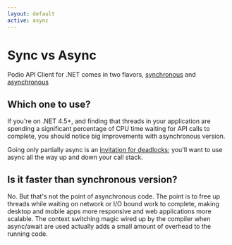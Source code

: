 ```yaml
---
layout: default
active: async
---
```


# Sync vs Async
Podio API Client for .NET comes in two flavors, [synchronous](https://www.nuget.org/packages/Podio/) and [asynchronous](https://www.nuget.org/packages/Podio.Async/)

## Which one to use?
If you're on .NET 4.5+, and finding that threads in your application are spending a significant percentage of CPU time waiting for API calls to complete, you should notice big improvements with asynchronous version.

Going only partially async is an [invitation for deadlocks](http://blog.stephencleary.com/2012/07/dont-block-on-async-code.html); you'll want to use async all the way up and down your call stack. 

## Is it faster than synchronous version?
No. But that's not the point of asynchronous code. The point is to free up threads while waiting on network or I/O bound work to complete, making desktop and mobile apps more responsive and web applications more scalable. The context switching magic wired up by the compiler when async/await are used actually adds a small amount of overhead to the running code.